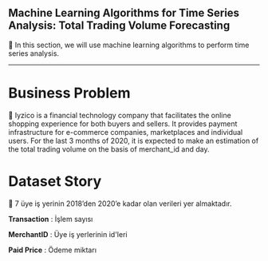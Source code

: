 ## Machine Learning Algorithms for Time Series Analysis: Total Trading Volume Forecasting

📌 In this section, we will use machine learning algorithms to perform time series analysis.

<hr />

# Business Problem

📌 Iyzico is a financial technology company that facilitates the online shopping experience for both buyers and sellers. It provides payment infrastructure for e-commerce companies, marketplaces and individual users. For the last 3 months of 2020, it is expected to make an estimation of the total trading volume on the basis of merchant_id and day.

# Dataset Story

📌 7 üye iş yerinin 2018’den 2020’e kadar olan verileri yer almaktadır.

**Transaction** : İşlem sayısı

**MerchantID** : Üye iş yerlerinin id'leri

**Paid Price** : Ödeme miktarı
